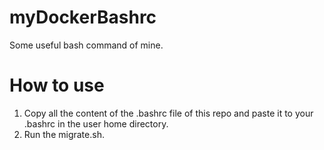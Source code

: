 # myDockerBashrc
Some useful bash command of mine.

# How to use

1. Copy all the content of the .bashrc file of this repo and paste it to your .bashrc in the user home directory.
2. Run the migrate.sh.
